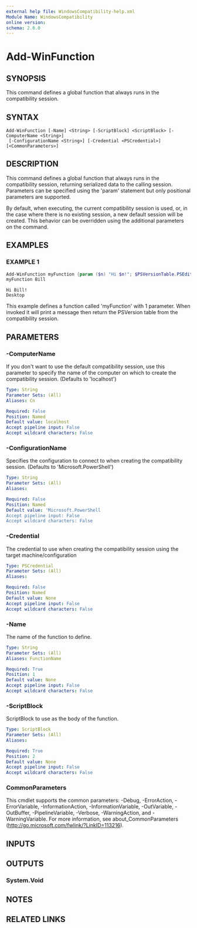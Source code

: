 ```yaml
---
external help file: WindowsCompatibility-help.xml
Module Name: WindowsCompatibility
online version:
schema: 2.0.0
---
```


# Add-WinFunction

## SYNOPSIS

This command defines a global function that always runs in the compatibility session.

## SYNTAX

```
Add-WinFunction [-Name] <String> [-ScriptBlock] <ScriptBlock> [-ComputerName <String>]
 [-ConfigurationName <String>] [-Credential <PSCredential>] [<CommonParameters>]
```

## DESCRIPTION

This command defines a global function that always runs in the compatibility session,
returning serialized data to the calling session.
Parameters can be specified using the 'param' statement but only positional parameters are supported.

By default, when executing, the current compatibility session is used,
or, in the case where there is no existing session, a new default session will be created.
This behavior can be overridden using the additional parameters on the command.

## EXAMPLES

### EXAMPLE 1

```powershell
Add-WinFunction myFunction {param ($n) "Hi $n!"; $PSVersionTable.PSEdition }
myFunction Bill
```

```
Hi Bill!
Desktop
```

This example defines a function called 'myFunction' with 1 parameter.
When invoked it will print a message then return the PSVersion table from the compatibility session.

## PARAMETERS

### -ComputerName

If you don't want to use the default compatibility session,
use this parameter to specify the name of the computer on which to create the compatibility session.
(Defaults to 'localhost')

```yaml
Type: String
Parameter Sets: (All)
Aliases: Cn

Required: False
Position: Named
Default value: localhost
Accept pipeline input: False
Accept wildcard characters: False
```

### -ConfigurationName

Specifies the configuration to connect to when creating the compatibility session.
(Defaults to 'Microsoft.PowerShell')

```yaml
Type: String
Parameter Sets: (All)
Aliases:

Required: False
Position: Named
Default value: 'Microsoft.PowerShell
Accept pipeline input: False
Accept wildcard characters: False
```

### -Credential

The credential to use when creating the compatibility session
using the target machine/configuration

```yaml
Type: PSCredential
Parameter Sets: (All)
Aliases:

Required: False
Position: Named
Default value: None
Accept pipeline input: False
Accept wildcard characters: False
```

### -Name

The name of the function to define.

```yaml
Type: String
Parameter Sets: (All)
Aliases: FunctionName

Required: True
Position: 1
Default value: None
Accept pipeline input: False
Accept wildcard characters: False
```

### -ScriptBlock

ScriptBlock to use as the body of the function.

```yaml
Type: ScriptBlock
Parameter Sets: (All)
Aliases:

Required: True
Position: 2
Default value: None
Accept pipeline input: False
Accept wildcard characters: False
```

### CommonParameters

This cmdlet supports the common parameters: -Debug, -ErrorAction, -ErrorVariable, -InformationAction, -InformationVariable, -OutVariable, -OutBuffer, -PipelineVariable, -Verbose, -WarningAction, and -WarningVariable.
For more information, see about_CommonParameters (http://go.microsoft.com/fwlink/?LinkID=113216).

## INPUTS

## OUTPUTS

### System.Void

## NOTES

## RELATED LINKS
